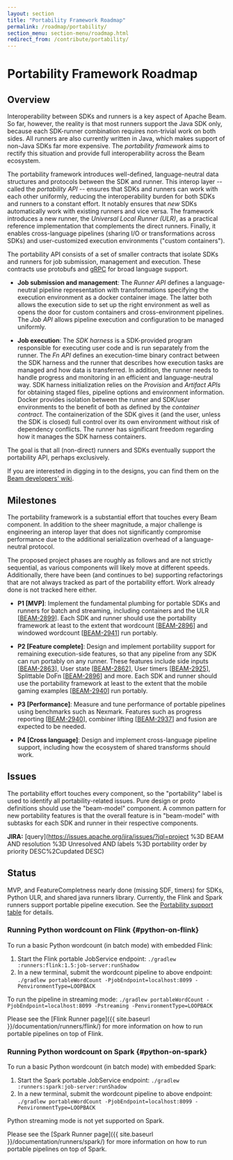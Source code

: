 ```yaml
---
layout: section
title: "Portability Framework Roadmap"
permalink: /roadmap/portability/
section_menu: section-menu/roadmap.html
redirect_from: /contribute/portability/
---
```

<!--
Licensed under the Apache License, Version 2.0 (the "License");
you may not use this file except in compliance with the License.
You may obtain a copy of the License at

http://www.apache.org/licenses/LICENSE-2.0

Unless required by applicable law or agreed to in writing, software
distributed under the License is distributed on an "AS IS" BASIS,
WITHOUT WARRANTIES OR CONDITIONS OF ANY KIND, either express or implied.
See the License for the specific language governing permissions and
limitations under the License.
-->

# Portability Framework Roadmap

## Overview

Interoperability between SDKs and runners is a key aspect of Apache
Beam. So far, however, the reality is that most runners support the
Java SDK only, because each SDK-runner combination requires non-trivial
work on both sides. All runners are also currently written in Java,
which makes support of non-Java SDKs far more expensive. The
_portability framework_ aims to rectify this situation and provide
full interoperability across the Beam ecosystem.

The portability framework introduces well-defined, language-neutral
data structures and protocols between the SDK and runner. This interop
layer -- called the _portability API_ -- ensures that SDKs and runners
can work with each other uniformly, reducing the interoperability
burden for both SDKs and runners to a constant effort.  It notably
ensures that _new_ SDKs automatically work with existing runners and
vice versa.  The framework introduces a new runner, the _Universal
Local Runner (ULR)_, as a practical reference implementation that
complements the direct runners. Finally, it enables cross-language
pipelines (sharing I/O or transformations across SDKs) and
user-customized execution environments ("custom containers").

The portability API consists of a set of smaller contracts that
isolate SDKs and runners for job submission, management and
execution. These contracts use protobufs and [gRPC](https://grpc.io) for broad language
support.

 * **Job submission and management**: The _Runner API_ defines a
   language-neutral pipeline representation with transformations
   specifying the execution environment as a docker container
   image. The latter both allows the execution side to set up the
   right environment as well as opens the door for custom containers
   and cross-environment pipelines. The _Job API_ allows pipeline
   execution and configuration to be managed uniformly.

 * **Job execution**: The _SDK harness_ is a SDK-provided
   program responsible for executing user code and is run separately
   from the runner.  The _Fn API_ defines an execution-time binary
   contract between the SDK harness and the runner that describes how
   execution tasks are managed and how data is transferred. In
   addition, the runner needs to handle progress and monitoring in an
   efficient and language-neutral way. SDK harness initialization
   relies on the _Provision_ and _Artifact APIs_ for obtaining staged
   files, pipeline options and environment information. Docker
   provides isolation between the runner and SDK/user environments to
   the benefit of both as defined by the _container contract_. The
   containerization of the SDK gives it (and the user, unless the SDK
   is closed) full control over its own environment without risk of
   dependency conflicts. The runner has significant freedom regarding
   how it manages the SDK harness containers.

The goal is that all (non-direct) runners and SDKs eventually support
the portability API, perhaps exclusively.

If you are interested in digging in to the designs, you can find
them on the [Beam developers' wiki](https://cwiki.apache.org/confluence/display/BEAM/Apache+Beam).

## Milestones

The portability framework is a substantial effort that touches every
Beam component. In addition to the sheer magnitude, a major challenge
is engineering an interop layer that does not significantly compromise
performance due to the additional serialization overhead of a
language-neutral protocol.

The proposed project phases are roughly as follows and are not
strictly sequential, as various components will likely move at
different speeds. Additionally, there have been (and continues to be)
supporting refactorings that are not always tracked as part of the
portability effort. Work already done is not tracked here either.

 * **P1 [MVP]**: Implement the fundamental plumbing for portable SDKs
   and runners for batch and streaming, including containers and the
   ULR
   [[BEAM-2899](https://issues.apache.org/jira/browse/BEAM-2899)]. Each
   SDK and runner should use the portability framework at least to the
   extent that wordcount
   [[BEAM-2896](https://issues.apache.org/jira/browse/BEAM-2896)] and
   windowed wordcount
   [[BEAM-2941](https://issues.apache.org/jira/browse/BEAM-2941)] run
   portably.

 * **P2 [Feature complete]**: Design and implement portability support
   for remaining execution-side features, so that any pipeline from
   any SDK can run portably on any runner. These features include side
   inputs
   [[BEAM-2863](https://issues.apache.org/jira/browse/BEAM-2863)], User state [[BEAM-2862](https://issues.apache.org/jira/browse/BEAM-2862)], User
   timers
   [[BEAM-2925](https://issues.apache.org/jira/browse/BEAM-2925)],
   Splittable DoFn
   [[BEAM-2896](https://issues.apache.org/jira/browse/BEAM-2896)] and
   more.  Each SDK and runner should use the portability framework at
   least to the extent that the mobile gaming examples
   [[BEAM-2940](https://issues.apache.org/jira/browse/BEAM-2940)] run
   portably.

 * **P3 [Performance]**: Measure and tune performance of portable
   pipelines using benchmarks such as Nexmark. Features such as
   progress reporting
   [[BEAM-2940](https://issues.apache.org/jira/browse/BEAM-2940)],
   combiner lifting
   [[BEAM-2937](https://issues.apache.org/jira/browse/BEAM-2937)] and
   fusion are expected to be needed.

 * **P4 [Cross language]**: Design and implement cross-language
   pipeline support, including how the ecosystem of shared transforms
   should work.

## Issues

The portability effort touches every component, so the "portability"
label is used to identify all portability-related issues. Pure
design or proto definitions should use the "beam-model" component. A
common pattern for new portability features is that the overall
feature is in "beam-model" with subtasks for each SDK and runner in
their respective components.

**JIRA:** [query](https://issues.apache.org/jira/issues/?jql=project %3D BEAM AND resolution %3D Unresolved AND labels %3D portability order by priority DESC%2Cupdated DESC)

## Status

MVP, and FeatureCompletness nearly done (missing SDF, timers) for
SDKs, Python ULR, and shared java runners library.
Currently, the Flink and Spark runners support portable pipeline execution.
See the
[Portability support table](https://s.apache.org/apache-beam-portability-support-table)
for details.

### Running Python wordcount on Flink {#python-on-flink}

To run a basic Python wordcount (in batch mode) with embedded Flink:

1. Start the Flink portable JobService endpoint: `./gradlew :runners:flink:1.5:job-server:runShadow`
2. In a new terminal, submit the wordcount pipeline to above endpoint: `./gradlew portableWordCount -PjobEndpoint=localhost:8099 -PenvironmentType=LOOPBACK`

To run the pipeline in streaming mode: `./gradlew portableWordCount -PjobEndpoint=localhost:8099 -Pstreaming -PenvironmentType=LOOPBACK`

Please see the [Flink Runner page]({{ site.baseurl }}/documentation/runners/flink/) for more information on
how to run portable pipelines on top of Flink.

### Running Python wordcount on Spark {#python-on-spark}

To run a basic Python wordcount (in batch mode) with embedded Spark:

1. Start the Spark portable JobService endpoint: `./gradlew :runners:spark:job-server:runShadow`
2. In a new terminal, submit the wordcount pipeline to above endpoint: `./gradlew portableWordCount -PjobEndpoint=localhost:8099 -PenvironmentType=LOOPBACK`

Python streaming mode is not yet supported on Spark.

Please see the [Spark Runner page]({{ site.baseurl }}/documentation/runners/spark/) for more information on
how to run portable pipelines on top of Spark.

